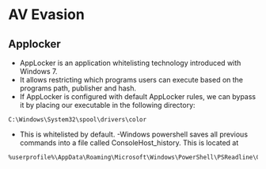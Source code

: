 # AV Evasion
## Applocker
- AppLocker is an application whitelisting technology introduced with Windows 7. 
- It allows restricting which programs users can execute based on the programs path, publisher and hash.
- If AppLocker is configured with default AppLocker rules, we can bypass it by placing our executable in the following directory: 
````
C:\Windows\System32\spool\drivers\color
````
- This is whitelisted by default.
-Windows powershell saves all previous commands into a file called ConsoleHost_history. 
This is located at 
````
%userprofile%\AppData\Roaming\Microsoft\Windows\PowerShell\PSReadline\ConsoleHost_history.txt
````





























